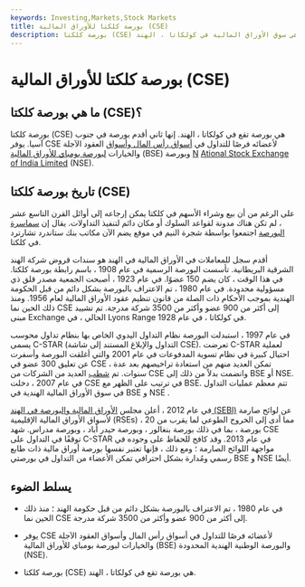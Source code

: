 ```yaml
---
keywords: Investing,Markets,Stock Markets
title: بورصة كلكتا للأوراق المالية (CSE)
description: بورصة كلكتا (CSE) هي سوق الأوراق المالية في كولكاتا ، الهند.
---
```


# بورصة كلكتا للأوراق المالية (CSE)
## ما هي بورصة كلكتا (CSE)؟

بورصة كلكتا (CSE) هي بورصة تقع في كولكاتا ، الهند. إنها ثاني أقدم بورصة في جنوب آسيا. يوفر CSE لأعضائه فرصًا للتداول في [أسواق رأس المال وأسواق](/capitalmarkets) العقود الآجلة والخيارات [لبورصة بومباي للأوراق المالية](/bombaystockexchange) (BSE) وبورصة [N](/national_stock_exchange) [Ational Stock Exchange of India Limited](/national_stock_exchange) (NSE).

## تاريخ بورصة كلكتا (CSE)

على الرغم من أن بيع وشراء الأسهم في كلكتا يمكن إرجاعه إلى أوائل القرن التاسع عشر ، لم تكن هناك مدونة لقواعد السلوك أو مكان دائم لتنفيذ التداولات. يقال إن [سماسرة البورصة](/stockbroker) اجتمعوا بواسطة شجرة النيم في موقع يضم الآن مكاتب بنك ستاندرد تشارترد في كلكتا.

أقدم سجل للمعاملات في الأوراق المالية في الهند هو سندات قروض شركة الهند الشرقية البريطانية. تأسست البورصة الرسمية في عام 1908 ، باسم رابطة بورصة كلكتا. في هذا الوقت ، كان يضم 150 عضوًا. في عام 1923 ، أصبحت الجمعية مصدر قلق ذي مسؤولية محدودة. في عام 1980 ، تم الاعتراف بالبورصة بشكل دائم من قبل الحكومة الهندية بموجب الأحكام ذات الصلة من قانون تنظيم عقود الأوراق المالية لعام 1956. ومنذ ذلك الحين نما CSE إلى أكثر من 900 عضو وأكثر من 3500 شركة مدرجة. تم تشييد مبنى Exchange الحالي ، في Lyons Range في كولكاتا ، في عام 1928.

في عام 1997 ، استبدلت البورصة نظام التداول اليدوي الخاص بها بنظام تداول محوسب يسمى C-STAR (التداول والإبلاغ المستند إلى شاشة CSE). تعرضت C-STAR لعملية احتيال كبيرة في نظام تسوية المدفوعات في عام 2001 والتي أغلقت البورصة وأسفرت عن تعليق 300 عضو في CSE ، تمكن العديد منهم من استعادة تراخيصهم بعد عدة سنوات. تم [شطب](/delisting) العديد من الشركات من CSE وانضمت بدلاً من ذلك إلى BSE أو NSE. في عام 2007 ، دخلت CSE في ترتيب على الظهر مع BSE. تتم معظم عمليات التداول في سوق الأوراق المالية الهندية في BSE و NSE .

في عام 2012 ، أعلن مجلس [الأوراق المالية والبورصة في الهند (SEBI)](/sebi) عن لوائح صارمة لأسواق الأوراق المالية الإقليمية (RSEs) ، مما أدى إلى الخروج الطوعي لما يقرب من 20 بورصة ، بما في ذلك بورصة بنغالور ، وبورصة حيدر أباد ، وبورصة مدراس. شهد CSE توقفًا في التداول على C-STAR في عام 2013. وقد كافح للحفاظ على وجوده في مواجهة اللوائح الصارمة ؛ ومع ذلك ، فإنها تعتبر نفسها بورصة أوراق مالية ذات طابع رسمي ومُدارة بشكل احترافي تمكن الأعضاء من التداول في بورصتي BSE و NSE أيضًا.

## يسلط الضوء

- في عام 1980 ، تم الاعتراف بالبورصة بشكل دائم من قبل حكومة الهند ؛ منذ ذلك الحين نما CSE إلى أكثر من 900 عضو وأكثر من 3500 شركة مدرجة.

- يوفر CSE لأعضائه فرصًا للتداول في أسواق رأس المال وأسواق العقود الآجلة والخيارات لبورصة بومباي للأوراق المالية (BSE) والبورصة الوطنية الهندية المحدودة (NSE).

- بورصة كلكتا (CSE) هي بورصة تقع في كولكاتا ، الهند.

